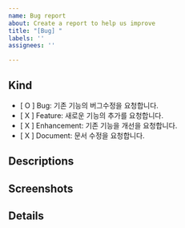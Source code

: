 ```yaml
---
name: Bug report
about: Create a report to help us improve
title: "[Bug] "
labels: ''
assignees: ''

---
```


## Kind
- [ O ] Bug: 기존 기능의 버그수정을 요청합니다.
- [ X ] Feature: 새로운 기능의 추가를 요청합니다.
- [ X ] Enhancement: 기존 기능을 개선을 요청합니다.
- [ X ] Document: 문서 수정을 요청합니다.

## Descriptions

## Screenshots

## Details
